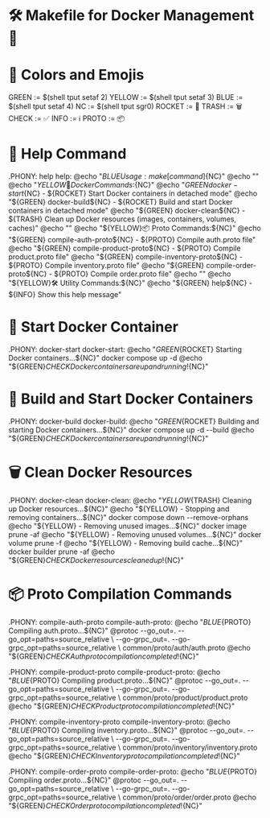 # 🛠️  Makefile for Docker Management 🐳

# 🌈 Colors and Emojis
GREEN  := $(shell tput setaf 2)
YELLOW := $(shell tput setaf 3)
BLUE   := $(shell tput setaf 4)
NC     := $(shell tput sgr0)
ROCKET := 🚀
TRASH  := 🗑️
CHECK  := ✅
INFO   := ℹ️
PROTO  := 📦

# 📜 Help Command
.PHONY: help
help:
	@echo "${BLUE}Usage: make [command]${NC}"
	@echo ""
	@echo "${YELLOW}🐳  Docker Commands:${NC}"
	@echo "${GREEN}  docker-start${NC}              - ${ROCKET}	Start Docker containers in detached mode"
	@echo "${GREEN}  docker-build${NC}              - ${ROCKET}	Build and start Docker containers in detached mode"
	@echo "${GREEN}  docker-clean${NC}              - ${TRASH}	Clean up Docker resources (images, containers, volumes, caches)"
	@echo ""
	@echo "${YELLOW}📦 Proto Commands:${NC}"
	@echo "${GREEN}  compile-auth-proto${NC}        - ${PROTO}	Compile auth.proto file"
	@echo "${GREEN}  compile-product-proto${NC}     - ${PROTO}	Compile product.proto file"
	@echo "${GREEN}  compile-inventory-proto${NC}   - ${PROTO}	Compile inventory.proto file"
	@echo "${GREEN}  compile-order-proto${NC}       - ${PROTO}	Compile order.proto file"
	@echo ""
	@echo "${YELLOW}🛠️   Utility Commands:${NC}"
	@echo "${GREEN}  help${NC}                      - ${INFO}	Show this help message"

# 🚀 Start Docker Container
.PHONY: docker-start
docker-start:
	@echo "${GREEN}${ROCKET} Starting Docker containers...${NC}"
	docker compose up -d
	@echo "${GREEN}${CHECK} Docker containers are up and running!${NC}"

# 🚀 Build and Start Docker Containers
.PHONY: docker-build
docker-build:
	@echo "${GREEN}${ROCKET} Building and starting Docker containers...${NC}"
	docker compose up -d --build
	@echo "${GREEN}${CHECK} Docker containers are up and running!${NC}"

# 🗑️ Clean Docker Resources
.PHONY: docker-clean
docker-clean:
	@echo "${YELLOW}${TRASH} Cleaning up Docker resources...${NC}"
	@echo "${YELLOW}  - Stopping and removing containers...${NC}"
	docker compose down --remove-orphans
	@echo "${YELLOW}  - Removing unused images...${NC}"
	docker image prune -af
	@echo "${YELLOW}  - Removing unused volumes...${NC}"
	docker volume prune -f
	@echo "${YELLOW}  - Removing build cache...${NC}"
	docker builder prune -af
	@echo "${GREEN}${CHECK} Docker resources cleaned up!${NC}"

# 📦 Proto Compilation Commands
.PHONY: compile-auth-proto
compile-auth-proto:
	@echo "${BLUE}${PROTO} Compiling auth.proto...${NC}"
	@protoc --go_out=. --go_opt=paths=source_relative \
		--go-grpc_out=. --go-grpc_opt=paths=source_relative \
		common/proto/auth/auth.proto
	@echo "${GREEN}${CHECK} Auth proto compilation completed!${NC}"

.PHONY: compile-product-proto
compile-product-proto:
	@echo "${BLUE}${PROTO} Compiling product.proto...${NC}"
	@protoc --go_out=. --go_opt=paths=source_relative \
		--go-grpc_out=. --go-grpc_opt=paths=source_relative \
		common/proto/product/product.proto
	@echo "${GREEN}${CHECK} Product proto compilation completed!${NC}"

.PHONY: compile-inventory-proto
compile-inventory-proto:
	@echo "${BLUE}${PROTO} Compiling inventory.proto...${NC}"
	@protoc --go_out=. --go_opt=paths=source_relative \
		--go-grpc_out=. --go-grpc_opt=paths=source_relative \
		common/proto/inventory/inventory.proto
	@echo "${GREEN}${CHECK} Inventory proto compilation completed!${NC}"

.PHONY: compile-order-proto
compile-order-proto:
	@echo "${BLUE}${PROTO} Compiling order.proto...${NC}"
	@protoc --go_out=. --go_opt=paths=source_relative \
		--go-grpc_out=. --go-grpc_opt=paths=source_relative \
		common/proto/order/order.proto
	@echo "${GREEN}${CHECK} Order proto compilation completed!${NC}"